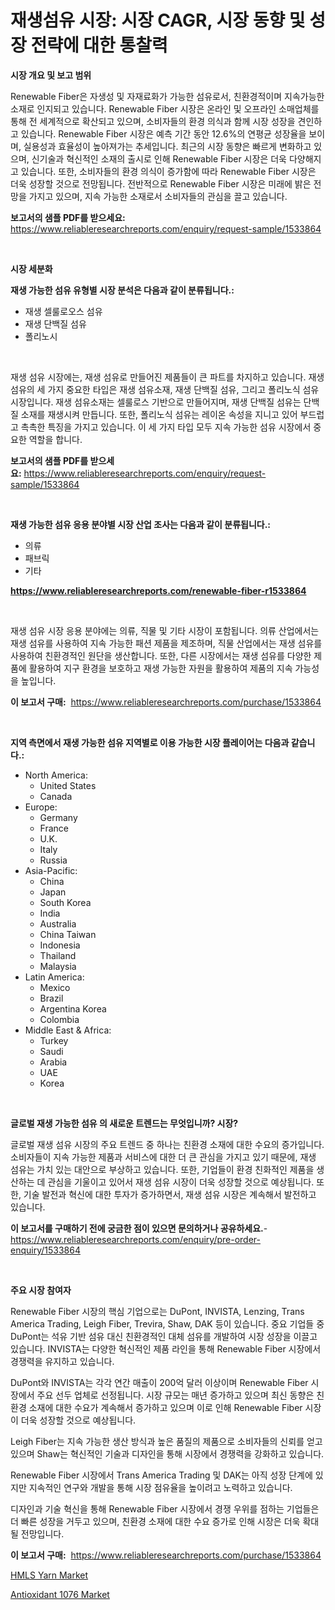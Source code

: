 <p><h1>재생섬유 시장: 시장 CAGR, 시장 동향 및 성장 전략에 대한 통찰력</h1></p><p><strong>시장 개요 및 보고 범위</strong></p>
<p><p>Renewable Fiber은 자생성 및 자재료화가 가능한 섬유로서, 친환경적이며 지속가능한 소재로 인지되고 있습니다. Renewable Fiber 시장은 온라인 및 오프라인 소매업체를 통해 전 세계적으로 확산되고 있으며, 소비자들의 환경 의식과 함께 시장 성장을 견인하고 있습니다. Renewable Fiber 시장은 예측 기간 동안 12.6%의 연평균 성장율을 보이며, 실용성과 효율성이 높아져가는 추세입니다. 최근의 시장 동향은 빠르게 변화하고 있으며, 신기술과 혁신적인 소재의 출시로 인해 Renewable Fiber 시장은 더욱 다양해지고 있습니다. 또한, 소비자들의 환경 의식이 증가함에 따라 Renewable Fiber 시장은 더욱 성장할 것으로 전망됩니다. 전반적으로 Renewable Fiber 시장은 미래에 밝은 전망을 가지고 있으며, 지속 가능한 소재로서 소비자들의 관심을 끌고 있습니다.</p></p>
<p><strong>보고서의 샘플 PDF를 받으세요:</strong> <a href="https://www.reliableresearchreports.com/enquiry/request-sample/1533864">https://www.reliableresearchreports.com/enquiry/request-sample/1533864</a></p>
<p>&nbsp;</p>
<p><strong>시장 세분화</strong></p>
<p><strong>재생 가능한 섬유 유형별 시장 분석은 다음과 같이 분류됩니다.:</strong></p>
<p><ul><li>재생 셀룰로오스 섬유</li><li>재생 단백질 섬유</li><li>폴리노시</li></ul></p>
<p>&nbsp;</p>
<p><p>재생 섬유 시장에는, 재생 섬유로 만들어진 제품들이 큰 파트를 차지하고 있습니다. 재생 섬유의 세 가지 중요한 타입은 재생 섬유소재, 재생 단백질 섬유, 그리고 폴리노식 섬유 시장입니다. 재생 섬유소재는 셀룰로스 기반으로 만들어지며, 재생 단백질 섬유는 단백질 소재를 재생시켜 만듭니다. 또한, 폴리노식 섬유는 레이온 속성을 지니고 있어 부드럽고 촉촉한 특징을 가지고 있습니다. 이 세 가지 타입 모두 지속 가능한 섬유 시장에서 중요한 역할을 합니다.</p></p>
<p><strong>보고서의 샘플 PDF를 받으세요:</strong>&nbsp;<a href="https://www.reliableresearchreports.com/enquiry/request-sample/1533864">https://www.reliableresearchreports.com/enquiry/request-sample/1533864</a></p>
<p>&nbsp;</p>
<p><strong> 재생 가능한 섬유 응용 분야별 시장 산업 조사는 다음과 같이 분류됩니다.:</strong></p>
<p><ul><li>의류</li><li>패브릭</li><li>기타</li></ul></p>
<p><strong><a href="https://www.reliableresearchreports.com/renewable-fiber-r1533864">https://www.reliableresearchreports.com/renewable-fiber-r1533864</a></strong></p>
<p>&nbsp;</p>
<p><p>재생 섬유 시장 응용 분야에는 의류, 직물 및 기타 시장이 포함됩니다. 의류 산업에서는 재생 섬유를 사용하여 지속 가능한 패션 제품을 제조하며, 직물 산업에서는 재생 섬유를 사용하여 친환경적인 원단을 생산합니다. 또한, 다른 시장에서는 재생 섬유를 다양한 제품에 활용하여 지구 환경을 보호하고 재생 가능한 자원을 활용하여 제품의 지속 가능성을 높입니다.</p></p>
<p><strong>이 보고서 구매:</strong>&nbsp; <a href="https://www.reliableresearchreports.com/purchase/1533864">https://www.reliableresearchreports.com/purchase/1533864</a></p>
<p>&nbsp;</p>
<p><strong>지역 측면에서 재생 가능한 섬유 지역별로 이용 가능한 시장 플레이어는 다음과 같습니다.:</strong></p>
<p><ul>
    <li>
        North America:
        <ul>
            <li>United States</li>
            <li>Canada</li>
        </ul>
    </li>
    <li>
        Europe:
        <ul>
            <li>Germany</li>
            <li>France</li>
            <li>U.K.</li>
            <li>Italy</li>
            <li>Russia</li>
        </ul>
    </li>
    <li>
        Asia-Pacific:
        <ul>
            <li>China</li>
            <li>Japan</li>
            <li>South Korea</li>
            <li>India</li>
            <li>Australia</li>
            <li>China Taiwan</li>
            <li>Indonesia</li>
            <li>Thailand</li>
            <li>Malaysia</li>
        </ul>
    </li>
    <li>
        Latin America:
        <ul>
            <li>Mexico</li>
            <li>Brazil</li>
            <li>Argentina Korea</li>
            <li>Colombia</li>
        </ul>
    </li>
    <li>
        Middle East & Africa:
        <ul>
            <li>Turkey</li>
            <li>Saudi</li>
            <li>Arabia</li>
            <li>UAE</li>
            <li>Korea</li>
        </ul>
    </li>
    </ul></p>
<p>&nbsp;</p>
<p><strong>글로벌 재생 가능한 섬유 의 새로운 트렌드는 무엇입니까? 시장?</strong></p>
<p><p>글로벌 재생 섬유 시장의 주요 트렌드 중 하나는 친환경 소재에 대한 수요의 증가입니다. 소비자들이 지속 가능한 제품과 서비스에 대한 더 큰 관심을 가지고 있기 때문에, 재생 섬유는 가치 있는 대안으로 부상하고 있습니다. 또한, 기업들이 환경 친화적인 제품을 생산하는 데 관심을 기울이고 있어서 재생 섬유 시장이 더욱 성장할 것으로 예상됩니다. 또한, 기술 발전과 혁신에 대한 투자가 증가하면서, 재생 섬유 시장은 계속해서 발전하고 있습니다.</p></p>
<p><strong>이 보고서를 구매하기 전에 궁금한 점이 있으면 문의하거나 공유하세요.</strong>- <a href="https://www.reliableresearchreports.com/enquiry/pre-order-enquiry/1533864">https://www.reliableresearchreports.com/enquiry/pre-order-enquiry/1533864</a></p>
<p>&nbsp;</p>
<p><strong>주요 시장 참여자</strong></p>
<p><p>Renewable Fiber 시장의 핵심 기업으로는 DuPont, INVISTA, Lenzing, Trans America Trading, Leigh Fiber, Trevira, Shaw, DAK 등이 있습니다. 중요 기업들 중 DuPont는 석유 기반 섬유 대신 친환경적인 대체 섬유를 개발하여 시장 성장을 이끌고 있습니다. INVISTA는 다양한 혁신적인 제품 라인을 통해 Renewable Fiber 시장에서 경쟁력을 유지하고 있습니다. </p><p>DuPont와 INVISTA는 각각 연간 매출이 200억 달러 이상이며 Renewable Fiber 시장에서 주요 선두 업체로 선정됩니다. 시장 규모는 매년 증가하고 있으며 최신 동향은 친환경 소재에 대한 수요가 계속해서 증가하고 있으며 이로 인해 Renewable Fiber 시장이 더욱 성장할 것으로 예상됩니다.</p><p>Leigh Fiber는 지속 가능한 생산 방식과 높은 품질의 제품으로 소비자들의 신뢰를 얻고 있으며 Shaw는 혁신적인 기술과 디자인을 통해 시장에서 경쟁력을 강화하고 있습니다.</p><p>Renewable Fiber 시장에서 Trans America Trading 및 DAK는 아직 성장 단계에 있지만 지속적인 연구와 개발을 통해 시장 점유율을 높이려고 노력하고 있습니다.</p><p>디자인과 기술 혁신을 통해 Renewable Fiber 시장에서 경쟁 우위를 점하는 기업들은 더 빠른 성장을 거두고 있으며, 친환경 소재에 대한 수요 증가로 인해 시장은 더욱 확대될 전망입니다.</p></p>
<p><strong>이 보고서 구매:</strong>&nbsp;&nbsp;<a href="https://www.reliableresearchreports.com/purchase/1533864">https://www.reliableresearchreports.com/purchase/1533864</a></p>
<p><p><a href="https://forested-sushi-9b0.notion.site/HMLS-Yarn-Market-Size-Global-Industry-Overview-Market-Segmentation-and-Forecast-2024-to-2031-20555aa0d3a24e58b3805a80c30a7006">HMLS Yarn Market</a></p><p><a href="https://summer-dogwood-3e9.notion.site/Antioxidant-1076-Market-Provides-a-Comprehensive-Analysis-Including-a-Macro-Overview-of-the-Market-a-b51f926739f84a689fe9fab7c1dadb1e">Antioxidant 1076 Market</a></p></p>